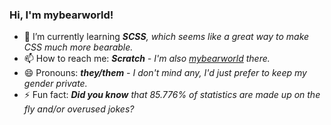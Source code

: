 

<!--
**mybearworld/mybearworld** is a ✨ _special_ ✨ repository because its `README.md` (this file) appears on your GitHub profile.

Here are some ideas to get you started:
- 🔭 I’m currently working on ...
- 👯 I’m looking to collaborate on ...
 - 🤔 I’m looking for help with ... 
 - 💬 Ask me about ...
-->

### Hi, I'm mybearworld!

- 🌱 I’m currently learning ***SCSS**, which seems like a great way to make CSS much more bearable.*
 - 📫 How to reach me: ***Scratch** - I'm also [mybearworld](https://scratch.mit.edu/users/mybearworld) there.*
- 😄 Pronouns: ***they/them** - I don't mind any, I'd just prefer to keep my gender private.*
- ⚡ Fun fact: ***Did you know** that 85.776% of statistics are made up on the fly and/or overused jokes?*




